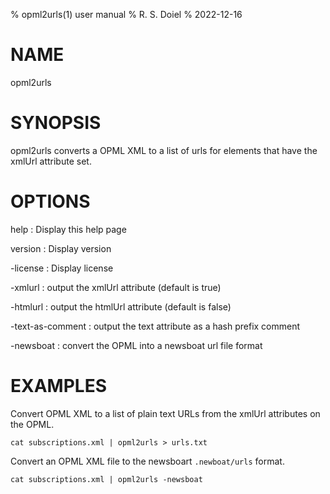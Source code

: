 % opml2urls(1) user manual
% R. S. Doiel
% 2022-12-16

# NAME

opml2urls

# SYNOPSIS

opml2urls converts a OPML XML to a list of urls for elements that
have the xmlUrl attribute set.

# OPTIONS

help
: Display this help page

version
: Display version

-license
: Display license

-xmlurl
: output the xmlUrl attribute (default is true)

-htmlurl
: output the htmlUrl attribute (default is false)

-text-as-comment
: output the text attribute as a hash prefix comment

-newsboat
: convert the OPML into a newsboat url file format

# EXAMPLES

Convert OPML XML to a list of plain text URLs 
from the xmlUrl attributes on the OPML.

~~~
cat subscriptions.xml | opml2urls > urls.txt
~~~

Convert an OPML XML file to the newsboart
`.newboat/urls` format.

~~~
cat subscriptions.xml | opml2urls -newsboat
~~~



